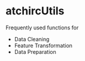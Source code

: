 # atchircUtils
Frequently used functions for 
  
  - Data Cleaning 
  - Feature Transformation 
  - Data Preparation
